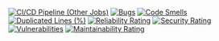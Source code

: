 [![CI/CD Pipeline (Other Jobs)](https://github.com/PhumlaniDev/TechHiveStore/actions/workflows/ci-cd.yml/badge.svg)](https://github.com/PhumlaniDev/TechHiveStore/actions/workflows/ci-cd.yml)
[![Bugs](https://sonarcloud.io/api/project_badges/measure?project=PhumlaniDev_TechHiveStore&metric=bugs)](https://sonarcloud.io/summary/new_code?id=PhumlaniDev_TechHiveStore)
[![Code Smells](https://sonarcloud.io/api/project_badges/measure?project=PhumlaniDev_TechHiveStore&metric=code_smells)](https://sonarcloud.io/summary/new_code?id=PhumlaniDev_TechHiveStore)
[![Duplicated Lines (%)](https://sonarcloud.io/api/project_badges/measure?project=PhumlaniDev_TechHiveStore&metric=duplicated_lines_density)](https://sonarcloud.io/summary/new_code?id=PhumlaniDev_TechHiveStore)
[![Reliability Rating](https://sonarcloud.io/api/project_badges/measure?project=PhumlaniDev_TechHiveStore&metric=reliability_rating)](https://sonarcloud.io/summary/new_code?id=PhumlaniDev_TechHiveStore)
[![Security Rating](https://sonarcloud.io/api/project_badges/measure?project=PhumlaniDev_TechHiveStore&metric=security_rating)](https://sonarcloud.io/summary/new_code?id=PhumlaniDev_TechHiveStore)
[![Vulnerabilities](https://sonarcloud.io/api/project_badges/measure?project=PhumlaniDev_TechHiveStore&metric=vulnerabilities)](https://sonarcloud.io/summary/new_code?id=PhumlaniDev_TechHiveStore)
[![Maintainability Rating](https://sonarcloud.io/api/project_badges/measure?project=PhumlaniDev_TechHiveStore&metric=sqale_rating)](https://sonarcloud.io/summary/new_code?id=PhumlaniDev_TechHiveStore)
